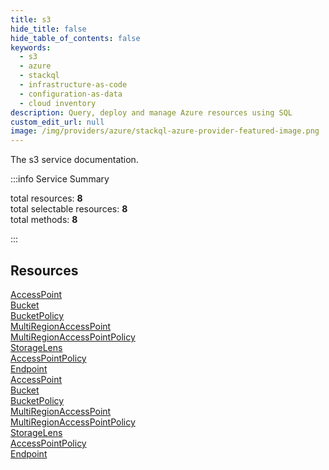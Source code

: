 ```yaml
---
title: s3
hide_title: false
hide_table_of_contents: false
keywords:
  - s3
  - azure
  - stackql
  - infrastructure-as-code
  - configuration-as-data
  - cloud inventory
description: Query, deploy and manage Azure resources using SQL
custom_edit_url: null
image: /img/providers/azure/stackql-azure-provider-featured-image.png
---
```


The s3 service documentation.

:::info Service Summary

<div class="row">
<div class="providerDocColumn">
<span>total resources:&nbsp;<b>8</b></span><br />
<span>total selectable resources:&nbsp;<b>8</b></span><br />
<span>total methods:&nbsp;<b>8</b></span><br />
</div>
</div>

:::

## Resources
<div class="row">
<div class="providerDocColumn">
<a href="/providers/azure/s3/AccessPoint/">AccessPoint</a><br />
<a href="/providers/azure/s3/Bucket/">Bucket</a><br />
<a href="/providers/azure/s3/BucketPolicy/">BucketPolicy</a><br />
<a href="/providers/azure/s3/MultiRegionAccessPoint/">MultiRegionAccessPoint</a><br />
<a href="/providers/azure/s3/MultiRegionAccessPointPolicy/">MultiRegionAccessPointPolicy</a><br />
<a href="/providers/azure/s3/StorageLens/">StorageLens</a><br />
<a href="/providers/azure/s3/AccessPointPolicy/">AccessPointPolicy</a><br />
<a href="/providers/azure/s3/Endpoint/">Endpoint</a>
</div>
<div class="providerDocColumn">
<a href="/providers/azure/s3/AccessPoint/">AccessPoint</a><br />
<a href="/providers/azure/s3/Bucket/">Bucket</a><br />
<a href="/providers/azure/s3/BucketPolicy/">BucketPolicy</a><br />
<a href="/providers/azure/s3/MultiRegionAccessPoint/">MultiRegionAccessPoint</a><br />
<a href="/providers/azure/s3/MultiRegionAccessPointPolicy/">MultiRegionAccessPointPolicy</a><br />
<a href="/providers/azure/s3/StorageLens/">StorageLens</a><br />
<a href="/providers/azure/s3/AccessPointPolicy/">AccessPointPolicy</a><br />
<a href="/providers/azure/s3/Endpoint/">Endpoint</a>
</div>
</div>